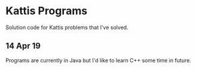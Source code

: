 # Kattis Programs

Solution code for Kattis problems that I've solved.

## 14 Apr 19

Programs are currently in Java but I'd like to learn C++ some time in future.
